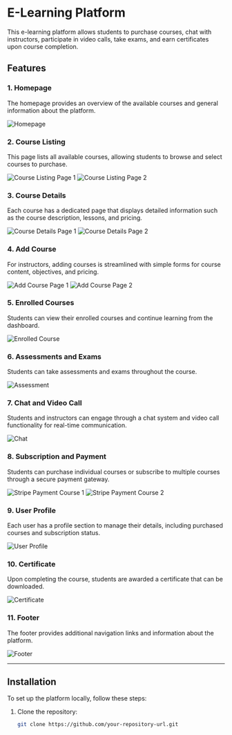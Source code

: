 # E-Learning Platform

This e-learning platform allows students to purchase courses, chat with instructors, participate in video calls, take exams, and earn certificates upon course completion.

## Features

### 1. Homepage
The homepage provides an overview of the available courses and general information about the platform.

![Homepage](images/homepage.png)

### 2. Course Listing
This page lists all available courses, allowing students to browse and select courses to purchase.

![Course Listing Page 1](images/courseListingPage1.png)
![Course Listing Page 2](images/courseListingPage2.png)

### 3. Course Details
Each course has a dedicated page that displays detailed information such as the course description, lessons, and pricing.

![Course Details Page 1](images/courseDetailsPage1.png)
![Course Details Page 2](images/courseDetailsPage2.png)

### 4. Add Course
For instructors, adding courses is streamlined with simple forms for course content, objectives, and pricing.

![Add Course Page 1](images/addCoursePage1.png)
![Add Course Page 2](images/addCoursePage2.png)

### 5. Enrolled Courses
Students can view their enrolled courses and continue learning from the dashboard.

![Enrolled Course](images/entrolledCourse1.png)

### 6. Assessments and Exams
Students can take assessments and exams throughout the course.

![Assessment](images/assessment.png)

### 7. Chat and Video Call
Students and instructors can engage through a chat system and video call functionality for real-time communication.

![Chat](images/chat1.png)

### 8. Subscription and Payment
Students can purchase individual courses or subscribe to multiple courses through a secure payment gateway.

![Stripe Payment Course 1](images/stripePaymentCourse1.png)
![Stripe Payment Course 2](images/stripePaymentCourse2.png)

### 9. User Profile
Each user has a profile section to manage their details, including purchased courses and subscription status.

![User Profile](images/userProfile.png)

### 10. Certificate
Upon completing the course, students are awarded a certificate that can be downloaded.

![Certificate](images/certificate.png)

### 11. Footer
The footer provides additional navigation links and information about the platform.

![Footer](images/footer.png)

---

## Installation

To set up the platform locally, follow these steps:

1. Clone the repository:
   ```bash
   git clone https://github.com/your-repository-url.git
